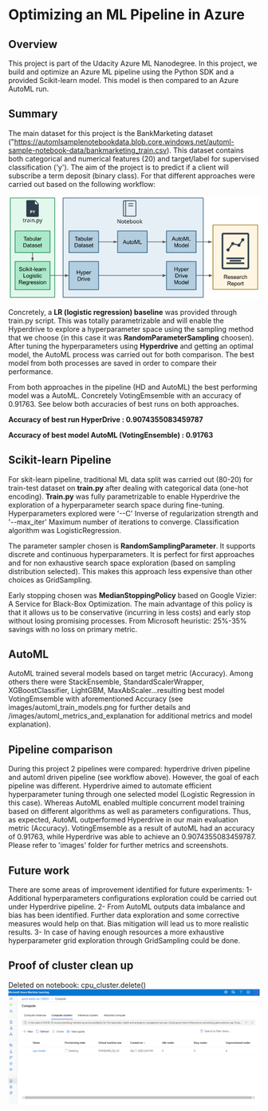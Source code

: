# Optimizing an ML Pipeline in Azure

## Overview
This project is part of the Udacity Azure ML Nanodegree.
In this project, we build and optimize an Azure ML pipeline using the Python SDK and a provided Scikit-learn model.
This model is then compared to an Azure AutoML run.

## Summary
The main dataset for this project is the BankMarketing dataset ("https://automlsamplenotebookdata.blob.core.windows.net/automl-sample-notebook-data/bankmarketing_train.csv). This dataset contains both categorical and numerical features (20) and target/label for supervised classification ('y'). The aim of the project is to predict if a client will subscribe a term deposit (binary class). For that different approaches were carried out based on the following workflow: 

![GitHub pipeline](/images/creating-and-optimizing-an-ml-pipeline.png)

Concretely, a **LR (logistic regression) baseline** was provided through train.py script. This was totally parametrizable and will enable the Hyperdrive to explore a hyperparameter space using the sampling method that we choose (in this case it was **RandomParameterSampling** choosen). After tuning the hyperparameters using **Hyperdrive** and getting an optimal model, the AutoML process was carried out for both comparison. The best model from both processes are saved in order to compare their performance. 




From both approaches in the pipeline (HD and AutoML) the best performing model was a AutoML. Concretely VotingEmsemble with an accuracy of 0.91763. See below both accuracies of best runs on both approaches.

**Accuracy of best run HyperDrive : 0.9074355083459787**

**Accuracy of best model AutoML (VotingEnsemble) : 0.91763**




## Scikit-learn Pipeline

For skit-learn pipeline, traditional ML data split was carried out (80-20) for train-test dataset on **train.py** after dealing with categorical data (one-hot encoding). **Train.py** was fully parametrizable to enable Hyperdrive the exploration of a hyperparameter search space during fine-tuning. Hyperparameters explored were '--C' Inverse of regularization strength and '--max_iter' Maximum number of iterations to converge. Classification algorithm was LogisticRegression. 


The parameter sampler chosen is **RandomSamplingParameter**. It supports discrete and continuous hyperparameters. It is perfect for first approaches and for non exhaustive search space exploration (based on sampling distribution selected). This makes this approach less expensive than other choices as GridSampling.

Early stopping chosen was **MedianStoppingPolicy** based on Google Vizier: A Service for Black-Box Optimization. The main advantage of this policy is that it allows us to be conservative (incurring in less costs) and early stop without losing promising processes. From Microsoft heuristic: 25%-35% savings with no loss on primary metric.


## AutoML
AutoML trained several models based on target metric (Accuracy). Among others there were StackEnsemble, StandardScalerWrapper, XGBoostClassifier, LightGBM, MaxAbScaler...resulting best model VotingEmsemble with aforementioned Accuracy (see images/automl_train_models.png for further details and /images/automl_metrics_and_explanation for additional metrics and model explanation). 


## Pipeline comparison

During this project 2 pipelines were compared: hyperdrive driven pipeline and automl driven pipeline (see workflow above). However, the goal of each pipeline was different. Hyperdrive aimed to automate efficient hyperparameter tuning through one selected model (Logistic Regression in this case). Whereas AutoML enabled multiple concurrent model training based on different algorithms as well as parameters configurations. 
Thus, as expected, AutoML outperformed Hyperdrive in our main evaluation metric (Accuracy). VotingEmsemble as a result of autoML had an accuracy of 0.91763, while Hyperdrive was able to achieve an 0.9074355083459787. 
Please refer to 'images' folder for further metrics and screenshots.


## Future work
There are some areas of improvement identified for future experiments:
1- Additional hyperparameters configurations exploration could be carried out under Hyperdrive pipeline.
2- From AutoML outputs data imbalance and bias has been identified. Further data exploration and some corrective measures would help on that. Bias mitigation will lead us to more realistic results.
3- In case of having enough resources a more exhaustive hyperparameter grid exploration through GridSampling could be done. 

## Proof of cluster clean up
Deleted on notebook: cpu_cluster.delete()
![GitHub cluster_proof](/images/resource_delete_proof.png)

